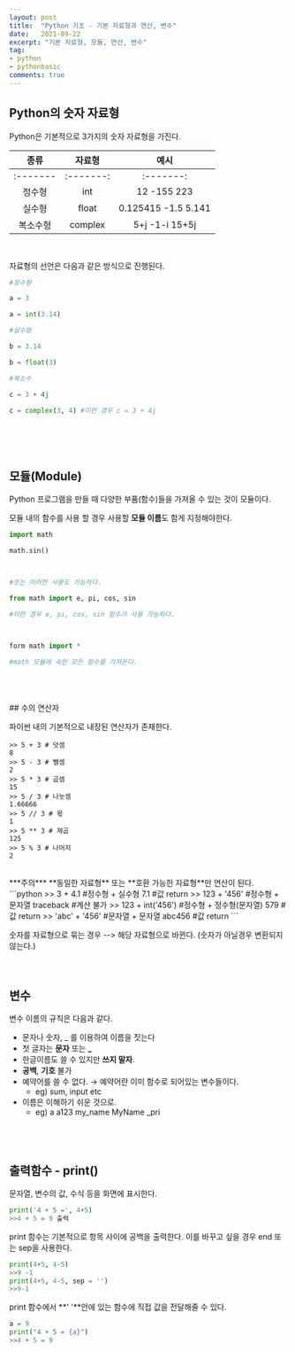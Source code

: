 ```yaml
---
layout: post
title:  "Python 기초 - 기본 자료형과 연산, 변수"
date:   2021-09-22
excerpt: "기본 자료형, 모듈, 연산, 변수"
tag:
- python
- pythonbasic
comments: true
---
```


## Python의 숫자 자료형

Python은 기본적으로 3가지의 숫자 자료형을 가진다.

|   종류   |  자료형   |         예시          |
| :------: | :-------: | :-------------------: |
| :------- | :-------: |       :-------:       |
|  정수형  |    int    |     12  -155  223     |
|  실수형  |   float   | 0.125415  -1.5  5.141 |
| 복소수형 |  complex  |   5+j  -1-i  15+5j    |

<br>

자료형의 선언은 다음과 같은 방식으로 진행된다.

```python
#정수형

a = 3

a = int(3.14)

#실수형

b = 3.14

b = float(3)

#복소수

c = 3 + 4j

c = complex(3, 4) #이런 경우 c = 3 + 4j
```

<br>
<br>
<br>

## 모듈(Module)

Python 프로그램을 만들 때 다양한 부품(함수)들을 가져올 수 있는 것이 모듈이다.

모듈 내의 함수를 사용 할 경우 사용할 **모듈 이름**도 함게 지정해야한다.

```python
import math

math.sin()



#또는 이러한 사용도 가능하다.

from math import e, pi, cos, sin

#이런 경우 e, pi, cos, sin 함수가 사용 가능하다.



form math import *

#math 모듈에 속한 모든 함수를 가져온다.
```
<br>
<br>
<br>
## 수의 연산자

파이썬 내의 기본적으로 내장된 연산자가 존재한다.

```
>> 5 + 3 # 덧셈
8
>> 5 - 3 # 뺄셈
2
>> 5 * 3 # 곱셈
15
>> 5 / 3 # 나눗셈
1.66666
>> 5 // 3 # 몫
1
>> 5 ** 3 # 제곱
125
>> 5 % 3 # 나머지
2
```
<br>
***주의***  **동일한 자료형** 또는 **호환 가능한 자료형**만 연산이 된다.
<br>
```python
>> 3 + 4.1 #정수형 + 실수형
7.1 #값 return
>> 123 + '456' #정수형 + 문자열
traceback #계산 불가
>> 123 + int('456') #정수형 + 정수형(문자열)
579 #값 return
>> 'abc' + '456' #문자열 + 문자열
abc456 #값 return
```

숫자를 자료형으로 묶는 경우 --> 해당 자료형으로 바뀐다. (숫자가 아닐경우 변환되지 않는다.)
<br>
<br>
<br>
## 변수

변수 이름의 규칙은 다음과 같다.

- 문자나 숫자,  _ 를 이용하여 이름을 짓는다
- 첫 글자는 **문자** 또는 **_**
- 한글이름도 쓸 수 있지만 **쓰지 말자**.
- **공백**, **기호** 불가
- 예약어를 쓸 수 없다. → 예약어란 이미 함수로 되어있는 변수들이다.
  - eg) sum, input etc
- 이름은 이해하기 쉬운 것으로.
  - eg) a   a123   my_name   MyName   _pri
  <br>
  <br>
  <br>
## 출력함수 - print()

문자열, 변수의 값, 수식 등을 화면에 표시한다.

```python
print('4 + 5 =', 4+5)
>>4 + 5 = 9 출력
```

print 함수는 기본적으로 항목 사이에 공백을 출력한다. 이를 바꾸고 싶을 경우 end 또는 sep을 사용한다.

```python
print(4+5, 4-5)
>>9 -1
print(4+5, 4-5, sep = '')
>>9-1
```

print 함수에서 **' '**안에 있는 함수에 직접 값을 전달해줄 수 있다.

```python
a = 9
print("4 + 5 = {a}")
>>4 + 5 = 9
```

